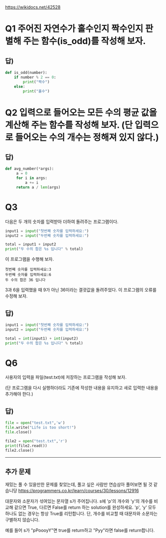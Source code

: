 https://wikidocs.net/42528

# Q1 주어진 자연수가 홀수인지 짝수인지 판별해 주는 함수(is_odd)를 작성해 보자.
## 답)
```python
def is_odd(number):
	if number % 2 == 0:
		print("짝수")
	else:
		print("홀수")

```


# Q2 입력으로 들어오는 모든 수의 평균 값을 계산해 주는 함수를 작성해 보자. (단 입력으로 들어오는 수의 개수는 정해져 있지 않다.)
## 답)
```python
def avg_number(*args):
     a = 0
     for i in args:
         a += i
     return a / len(args)

```

# Q3
다음은 두 개의 숫자를 입력받아 더하여 돌려주는 프로그램이다.

```python
input1 = input("첫번째 숫자를 입력하세요:")
input2 = input("두번째 숫자를 입력하세요:")

total = input1 + input2
print("두 수의 합은 %s 입니다" % total)
```
이 프로그램을 수행해 보자.

```
첫번째 숫자를 입력하세요:3
두번째 숫자를 입력하세요:6
두 수의 합은 36 입니다
```
3과 6을 입력했을 때 9가 아닌 36이라는 결괏값을 돌려주었다. 이 프로그램의 오류를 수정해 보자.

## 답)
```python
input1 = input("첫번째 숫자를 입력하세요:")
input2 = input("두번째 숫자를 입력하세요:")

total = int(input1) + int(input2)
print("두 수의 합은 %s 입니다" % total)

```
  
# Q6
사용자의 입력을 파일(test.txt)에 저장하는 프로그램을 작성해 보자. 

(단 프로그램을 다시 실행하더라도 기존에 작성한 내용을 유지하고 새로 입력한 내용을 추가해야 한다.)

## 답)
```python
file = open("test.txt",'w')
file.write("Life is too short!")
file.close()

file2 = open("test.txt",'r')
print(file2.read())
file2.close()
```

-----------------------------------------------------
## 추가 문제
재밌는 풀 수 있을만한 문제를 찾았는데, 풀고 싶은 사람만 연습삼아 풀어보면 될 것 같습니당
https://programmers.co.kr/learn/courses/30/lessons/12916

대문자와 소문자가 섞여있는 문자열 s가 주어집니다. s에 'p'의 개수와 'y'의 개수를 비교해 같으면 True, 다르면 False를 return 하는 solution를 완성하세요. 'p', 'y' 모두 하나도 없는 경우는 항상 True를 리턴합니다. 단, 개수를 비교할 때 대문자와 소문자는 구별하지 않습니다.

예를 들어 s가 "pPoooyY"면 true를 return하고 "Pyy"라면 false를 return합니다.

